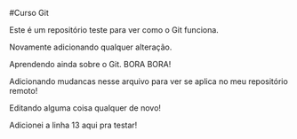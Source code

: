 #Curso Git

Este é um repositório teste para ver como o Git funciona.

Novamente adicionando qualquer alteração.

Aprendendo ainda sobre o Git. BORA BORA!

Adicionando mudancas nesse arquivo para ver se aplica no meu repositório remoto!

Editando alguma coisa qualquer de novo!

Adicionei a linha 13 aqui pra testar!
